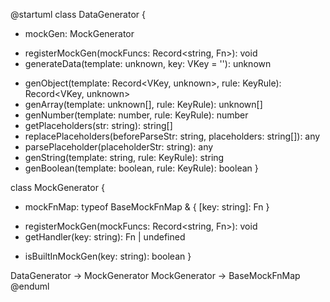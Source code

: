 @startuml
class DataGenerator {
  - mockGen: MockGenerator
  + registerMockGen(mockFuncs: Record<string, Fn>): void
  + generateData(template: unknown, key: VKey = ''): unknown
  - genObject(template: Record<VKey, unknown>, rule: KeyRule): Record<VKey, unknown>
  - genArray(template: unknown[], rule: KeyRule): unknown[]
  - genNumber(template: number, rule: KeyRule): number
  - getPlaceholders(str: string): string[]
  - replacePlaceholders(beforeParseStr: string, placeholders: string[]): any
  - parsePlaceholder(placeholderStr: string): any
  - genString(template: string, rule: KeyRule): string
  - genBoolean(template: boolean, rule: KeyRule): boolean
}

class MockGenerator {
  - mockFnMap: typeof BaseMockFnMap & { [key: string]: Fn }
  + registerMockGen(mockFuncs: Record<string, Fn>): void
  + getHandler(key: string): Fn | undefined
  - isBuiltInMockGen(key: string): boolean
}

DataGenerator -> MockGenerator
MockGenerator -> BaseMockFnMap
@enduml